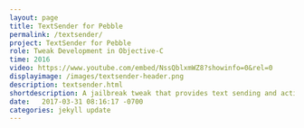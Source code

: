 ```yaml
---
layout: page
title: TextSender for Pebble
permalink: /textsender/
project: TextSender for Pebble
role: Tweak Development in Objective-C
time: 2016
video: https://www.youtube.com/embed/NssQblxmWZ8?showinfo=0&rel=0
displayimage: /images/textsender-header.png
description: textsender.html
shortdescription: A jailbreak tweak that provides text sending and actionable notification functionality for Pebble users.
date:   2017-03-31 08:16:17 -0700
categories: jekyll update
---
```

